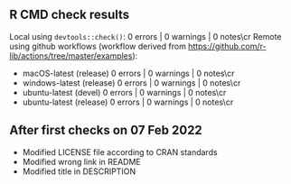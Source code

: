## R CMD check results
Local using `devtools::check()`: 0 errors | 0 warnings | 0 notes\cr
Remote using github workflows (workflow derived from https://github.com/r-lib/actions/tree/master/examples):
- macOS-latest (release) 0 errors | 0 warnings | 0 notes\cr
- windows-latest (release) 0 errors | 0 warnings | 0 notes\cr
- ubuntu-latest (devel) 0 errors | 0 warnings | 0 notes\cr
- ubuntu-latest (release) 0 errors | 0 warnings | 0 notes\cr

## After first checks on 07 Feb 2022
- Modified LICENSE file according to CRAN standards
- Modified wrong link in README
- Modified title in DESCRIPTION
